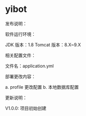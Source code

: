 # yibot

发布说明：

软件运行环境：

JDK 版本：1.8 
Tomcat 版本：8.X~9.X 

相关配置文件：

文件名：application.yml

部署更改内容：

a. profile 更改配置 
b. 本地数据库配置

更新说明：

V1.0.0: 项目初始创建